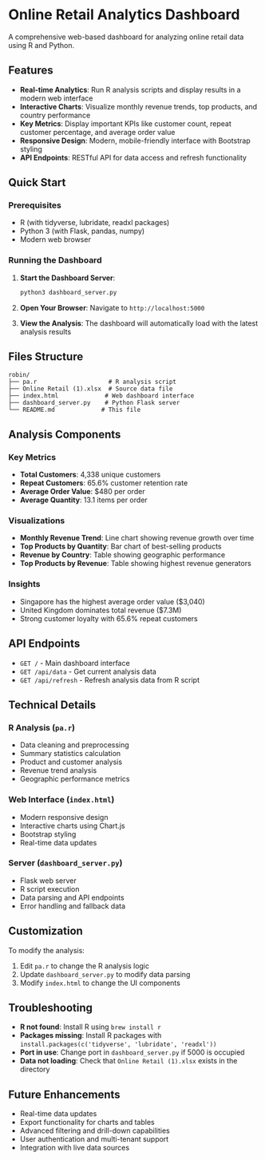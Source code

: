 # Online Retail Analytics Dashboard

A comprehensive web-based dashboard for analyzing online retail data using R and Python.

## Features

- **Real-time Analytics**: Run R analysis scripts and display results in a modern web interface
- **Interactive Charts**: Visualize monthly revenue trends, top products, and country performance
- **Key Metrics**: Display important KPIs like customer count, repeat customer percentage, and average order value
- **Responsive Design**: Modern, mobile-friendly interface with Bootstrap styling
- **API Endpoints**: RESTful API for data access and refresh functionality

## Quick Start

### Prerequisites

- R (with tidyverse, lubridate, readxl packages)
- Python 3 (with Flask, pandas, numpy)
- Modern web browser

### Running the Dashboard

1. **Start the Dashboard Server**:
   ```bash
   python3 dashboard_server.py
   ```

2. **Open Your Browser**:
   Navigate to `http://localhost:5000`

3. **View the Analysis**:
   The dashboard will automatically load with the latest analysis results

## Files Structure

```
robin/
├── pa.r                    # R analysis script
├── Online Retail (1).xlsx  # Source data file
├── index.html             # Web dashboard interface
├── dashboard_server.py    # Python Flask server
└── README.md             # This file
```

## Analysis Components

### Key Metrics
- **Total Customers**: 4,338 unique customers
- **Repeat Customers**: 65.6% customer retention rate
- **Average Order Value**: $480 per order
- **Average Quantity**: 13.1 items per order

### Visualizations
- **Monthly Revenue Trend**: Line chart showing revenue growth over time
- **Top Products by Quantity**: Bar chart of best-selling products
- **Revenue by Country**: Table showing geographic performance
- **Top Products by Revenue**: Table showing highest revenue generators

### Insights
- Singapore has the highest average order value ($3,040)
- United Kingdom dominates total revenue ($7.3M)
- Strong customer loyalty with 65.6% repeat customers

## API Endpoints

- `GET /` - Main dashboard interface
- `GET /api/data` - Get current analysis data
- `GET /api/refresh` - Refresh analysis data from R script

## Technical Details

### R Analysis (`pa.r`)
- Data cleaning and preprocessing
- Summary statistics calculation
- Product and customer analysis
- Revenue trend analysis
- Geographic performance metrics

### Web Interface (`index.html`)
- Modern responsive design
- Interactive charts using Chart.js
- Bootstrap styling
- Real-time data updates

### Server (`dashboard_server.py`)
- Flask web server
- R script execution
- Data parsing and API endpoints
- Error handling and fallback data

## Customization

To modify the analysis:
1. Edit `pa.r` to change the R analysis logic
2. Update `dashboard_server.py` to modify data parsing
3. Modify `index.html` to change the UI components

## Troubleshooting

- **R not found**: Install R using `brew install r`
- **Packages missing**: Install R packages with `install.packages(c('tidyverse', 'lubridate', 'readxl'))`
- **Port in use**: Change port in `dashboard_server.py` if 5000 is occupied
- **Data not loading**: Check that `Online Retail (1).xlsx` exists in the directory

## Future Enhancements

- Real-time data updates
- Export functionality for charts and tables
- Advanced filtering and drill-down capabilities
- User authentication and multi-tenant support
- Integration with live data sources
